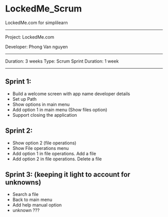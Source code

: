 # LockedMe_Scrum
LockedMe.com for simplilearn

---

Project: LockedMe.com

Developer: Phong Van nguyen

---

Duration: 3 weeks
Type: Scrum
Sprint Duration: 1 week

---

## Sprint 1:
- Build a welcome screen with app name developer details
- Set up Path
- Show options in main menu
- Add option 1 in main menu (Show files option)
- Support closing the application

## Sprint 2:
- Show option 2 (file operations)
- Show File operations menu
- Add option 1 in file operations. Add a file
- Add option 2 in file operations. Delete a file

## Sprint 3: (keeping it light to account for unknowns)
- Search a file
- Back to main menu
- Add help manual option
- unknown ???


